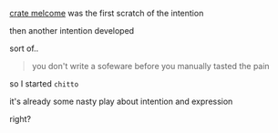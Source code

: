 [crate melcome](https://github.com/AndyJado/melcome) was the first scratch of the intention

then another intention developed

sort of..

> you don't write a sofeware before you manually tasted the pain

so I started `chitto`

it's already some nasty play about intention and expression

right?
